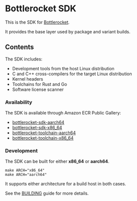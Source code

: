 # Bottlerocket SDK

This is the SDK for [Bottlerocket](https://github.com/bottlerocket-os/bottlerocket).

It provides the base layer used by package and variant builds.

## Contents

The SDK includes:
* Development tools from the host Linux distribution
* C and C++ cross-compilers for the target Linux distribution
* Kernel headers
* Toolchains for Rust and Go
* Software license scanner

### Availability

The SDK is available through Amazon ECR Public Gallery:

- [bottlerocket-sdk-aarch64](https://gallery.ecr.aws/bottlerocket/bottlerocket-sdk-aarch64)
- [bottlerocket-sdk-x86_64](https://gallery.ecr.aws/bottlerocket/bottlerocket-sdk-x86_64)
- [bottlerocket-toolchain-aarch64](https://gallery.ecr.aws/bottlerocket/bottlerocket-toolchain-aarch64)
- [bottlerocket-toolchain-x86_64](https://gallery.ecr.aws/bottlerocket/bottlerocket-toolchain-x86_64)

### Development

The SDK can be built for either **x86_64** or **aarch64**.
```shell
make ARCH="x86_64"
make ARCH="aarch64"
```

It supports either architecture for a build host in both cases.

See the [BUILDING](https://github.com/bottlerocket-os/bottlerocket-sdk/blob/develop/BUILDING.md) guide for more details.
